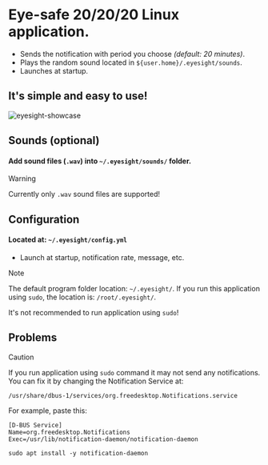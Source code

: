 # Eye-safe 20/20/20 Linux application.

* Sends the notification with period you choose _(default: 20 minutes)_.
* Plays the random sound located in `${user.home}/.eyesight/sounds`.
* Launches at startup.

## It's simple and easy to use!

![eyesight-showcase](https://github.com/Dreaght/EyesightNotify/assets/111290888/3101b0f1-f116-4d75-80b5-e3c50e784296)

## Sounds (optional)
#### Add sound files (`.wav`) into `~/.eyesight/sounds/` folder.
> [!WARNING]
> Currently only `.wav` sound files are supported!

## Configuration
#### Located at: `~/.eyesight/config.yml`
* Launch at startup, notification rate, message, etc.

> [!NOTE]
> The default program folder location:
> `~/.eyesight/`.
> If you run this application using `sudo`, the location is:
> `/root/.eyesight/`.
>
> It's not recommended to run application using `sudo`!

## Problems
> [!CAUTION]
> If you run application using `sudo` command
> it may not send any notifications. You can fix it
> by changing the Notification Service at:
>
> `/usr/share/dbus-1/services/org.freedesktop.Notifications.service`
>
> For example, paste this:
> ```
> [D-BUS Service]
> Name=org.freedesktop.Notifications
> Exec=/usr/lib/notification-daemon/notification-daemon
> ```
>
> `sudo apt install -y notification-daemon`
